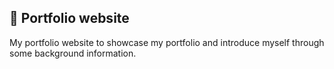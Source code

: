 ## 🦆 Portfolio website

My portfolio website to showcase my portfolio and introduce myself through some background information.